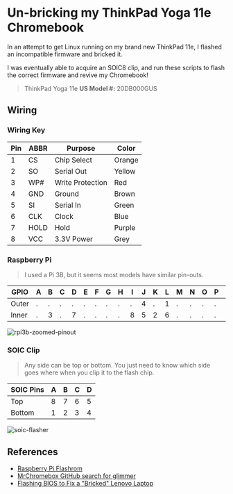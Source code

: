# Un-bricking my ThinkPad Yoga 11e Chromebook

In an attempt to get Linux running on my brand new ThinkPad 11e, I flashed an
incompatible firmware and bricked it.

I was eventually able to acquire an SOIC8 clip, and run these scripts to flash
the correct firmware and revive my Chromebook!

> ThinkPad Yoga 11e **US Model #:** 20DB000GUS

## Wiring

### Wiring Key

|Pin|ABBR|Purpose|Color|
|---|----|-------|-----|
| 1 |CS  | Chip Select | Orange |
| 2 |SO  | Serial Out | Yellow |
| 3 |WP# | Write Protection | Red |
| 4 |GND | Ground | Brown |
| 5 |SI  | Serial In | Green |
| 6 |CLK | Clock | Blue |
| 7 |HOLD| Hold | Purple |
| 8 |VCC |3.3V Power | Grey |

### Raspberry Pi

> I used a Pi 3B, but it seems most models have similar pin-outs.

| GPIO | A | B | C | D | E | F | G | H | I | J | K | L | M | N | O | P | Q | R | S | T |
| - | - | - | - | - | - | - | - | - | - | - | - | - | - | - | - | - | - | - | - | - |
| Outer | . | . | . | . | . | . | . | . | . | 4 | . | 1 | . | . | . | . | . | . | . | . |
| Inner | . | 3 | . | 7 | . | . | . | . | 8 | 5 | 2 | 6 | . | . | . | . | . | . | . | . |

![rpi3b-zoomed-pinout](https://user-images.githubusercontent.com/10450774/218293916-620f9478-aa19-4d7c-b6ec-506769f68fd6.jpeg)

### SOIC Clip

> Any side can be top or bottom. You just need to know which side goes where
> when you clip it to the flash chip.

| SOIC Pins |A|B|C|D|
|-|-|-|-|-|
| Top |8|7|6|5|
| Bottom |1|2|3|4|

![soic-flasher](https://user-images.githubusercontent.com/10450774/218293946-cb479f65-2647-4376-9e20-d8896600312d.png)

## References

* [Raspberry Pi Flashrom](https://www.flashrom.org/RaspberryPi)
* [MrChromebox GitHub search for glimmer](https://github.com/MrChromebox/scripts/blob/24c242711d82c32443907f538d0fc3c715bca263/cbmodels.json#L83)
* [Flashing BIOS to Fix a "Bricked" Lenovo Laptop](https://www.partsnotincluded.com/flashing-the-bios-to-fix-a-bricked-lenovo-laptop/)
